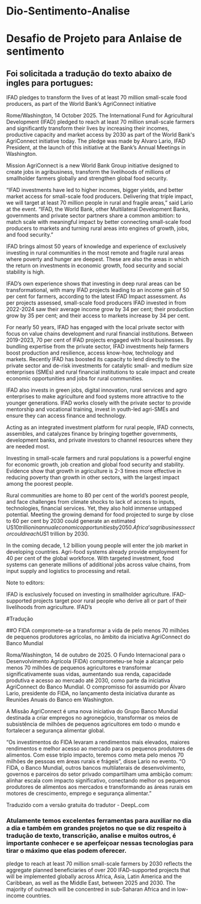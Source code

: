 # Dio-Sentimento-Analise

# Desafio de Projeto para Anlaise de sentimento
## Foi solicitada a tradução do texto abaixo de ingles para portugues: 

IFAD pledges to transform the lives of at least 70 million small-scale food producers, as part of the World Bank’s AgriConnect initiative

Rome/Washington, 14 October 2025. The International Fund for Agricultural Development (IFAD) pledged to reach at least 70 million small-scale farmers and significantly transform their lives by increasing their incomes, productive capacity and market access by 2030 as part of the World Bank's AgriConnect initiative today. The pledge was made by Alvaro Lario, IFAD President, at the launch of this initiative at the Bank’s Annual Meetings in Washington.

Mission AgriConnect is a new World Bank Group initiative designed to create jobs in agribusiness, transform the livelihoods of millions of smallholder farmers globally and strengthen global food security. 

“IFAD investments have led to higher incomes, bigger yields, and better market access for small-scale food producers. Delivering that triple impact, we will target at least 70 million people in rural and fragile areas,” said Lario at the event. “IFAD, the World Bank, other Multilateral Development Banks, governments and private sector partners share a common ambition: to match scale with meaningful impact by better connecting small-scale food producers to markets and turning rural areas into engines of growth, jobs, and food security.”

IFAD brings almost 50 years of knowledge and experience of exclusively investing in rural communities in the most remote and fragile rural areas where poverty and hunger are deepest. These are also the areas in which the return on investments in economic growth, food security and social stability is high.

IFAD’s own experience shows that investing in deep rural areas can be transformational, with many IFAD projects leading to an income gain of 50 per cent for farmers, according to the latest IFAD Impact assessment. As per projects assessed, small-scale food producers IFAD invested in from 2022-2024 saw their average income grow by 34 per cent; their production grow by 35 per cent; and their access to markets increase by 34 per cent.

For nearly 50 years, IFAD has engaged with the local private sector with focus on value chains development and rural financial institutions. Between 2019-2023, 70 per cent of IFAD projects engaged with local businesses. By bundling expertise from the private sector, IFAD investments help farmers boost production and resilience, access know-how, technology and markets. Recently IFAD has boosted its capacity to lend directly to the private sector and de-risk investments for catalytic small- and medium size enterprises (SMEs) and rural financial institutions to scale impact and create economic opportunities and jobs for rural communities.

IFAD also invests in green jobs, digital innovation, rural services and agro enterprises to make agriculture and food systems more attractive to the younger generations. IFAD works closely with the private sector to provide mentorship and vocational training, invest in youth-led agri-SMEs and ensure they can access finance and technology.

Acting as an integrated investment platform for rural people, IFAD connects, assembles, and catalyzes finance by bringing together governments, development banks, and private investors to channel resources where they are needed most.

Investing in small-scale farmers and rural populations is a powerful engine for economic growth, job creation and global food security and stability. Evidence show that growth in agriculture is 2-3 times more effective in reducing poverty than growth in other sectors, with the largest impact among the poorest people.

Rural communities are home to 80 per cent of the world’s poorest people, and face challenges from climate shocks to lack of access to inputs, technologies, financial services. Yet, they also hold immense untapped potential. Meeting the growing demand for food projected to surge by close to 60 per cent by 2030 could generate an estimated US$10 trillion in annual economic opportunities by 2050. Africa’s agribusiness sector could reach US$1 trillion by 2030.

In the coming decade, 1.2 billion young people will enter the job market in developing countries. Agri-food systems already provide employment for 40 per cent of the global workforce. With targeted investment, food systems can generate millions of additional jobs across value chains, from input supply and logistics to processing and retail.

Note to editors:

IFAD is exclusively focused on investing in smallholder agriculture. IFAD-supported projects target poor rural people who derive all or part of their livelihoods from agriculture. IFAD’s


#Tradução

##O FIDA compromete-se a transformar a vida de pelo menos 70 milhões de pequenos produtores agrícolas, no âmbito da iniciativa AgriConnect do Banco Mundial

Roma/Washington, 14 de outubro de 2025. O Fundo Internacional para o Desenvolvimento Agrícola (FIDA) comprometeu-se hoje a alcançar pelo menos 70 milhões de pequenos agricultores e transformar significativamente suas vidas, aumentando sua renda, capacidade produtiva e acesso ao mercado até 2030, como parte da iniciativa AgriConnect do Banco Mundial. O compromisso foi assumido por Álvaro Lario, presidente do FIDA, no lançamento desta iniciativa durante as Reuniões Anuais do Banco em Washington.

A Missão AgriConnect é uma nova iniciativa do Grupo Banco Mundial destinada a criar empregos no agronegócio, transformar os meios de subsistência de milhões de pequenos agricultores em todo o mundo e fortalecer a segurança alimentar global. 

“Os investimentos do FIDA levaram a rendimentos mais elevados, maiores rendimentos e melhor acesso ao mercado para os pequenos produtores de alimentos. Com esse triplo impacto, teremos como meta pelo menos 70 milhões de pessoas em áreas rurais e frágeis”, disse Lario no evento. “O FIDA, o Banco Mundial, outros bancos multilaterais de desenvolvimento, governos e parceiros do setor privado compartilham uma ambição comum: alinhar escala com impacto significativo, conectando melhor os pequenos produtores de alimentos aos mercados e transformando as áreas rurais em motores de crescimento, emprego e segurança alimentar.”

Traduzido com a versão gratuita do tradutor - DeepL.com


### Atulamente temos excelentes ferramentas para auxiliar no dia a dia e também em grandes projetos no que se diz respeito à tradução de texto, transcrição, analise e muitos outros, é importante conhecer e se aperfeiçoar nessas tecnologias para tirar o máximo que elas podem oferecer. 
pledge to reach at least 70 million small-scale farmers by 2030 reflects the aggregate planned beneficiaries of over 200 IFAD-supported projects that will be implemented globally across Africa, Asia, Latin America and the Caribbean, as well as the Middle East, between 2025 and 2030. The majority of outreach will be concentred in sub-Saharan Africa and in low-income countries.
